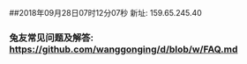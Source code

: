 ##2018年09月28日07时12分07秒 新址: 159.65.245.40
### 兔友常见问题及解答: https://github.com/wanggonging/d/blob/w/FAQ.md
